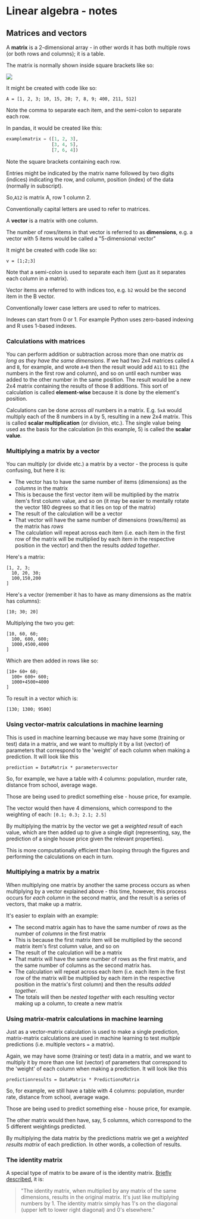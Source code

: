 # Linear algebra - notes

## Matrices and vectors

A **matrix** is a 2-dimensional array - in other words it has both multiple rows (or both rows and columns); it is a table.

The matrix is normally shown inside square brackets like so:

![](https://i.stack.imgur.com/04gqV.png)

It might be created with code like so:

`A = [1, 2, 3; 10, 15, 20; 7, 8, 9; 400, 211, 512]`

Note the comma to separate each item, and the semi-colon to separate each row.

In pandas, it would be created like this:

```py
examplematrix = ([1, 2, 3],
                 [3, 4, 5],
                 [7, 6, 4])
```

Note the square brackets containing each row.

Entries might be indicated by the matrix name followed by two digits (indices) indicating the row, and column, position (index) of the data (normally in subscript).

So,`A12` is matrix A, row 1 column 2.

Conventionally capital letters are used to refer to matrices.

A **vector** is a matrix with one column.

The number of rows/items in that vector is referred to as **dimensions**, e.g. a vector with 5 items would be called a "5-dimensional vector"

It might be created with code like so:

`v = [1;2;3] `

Note that a semi-colon is used to separate each item (just as it separates each column in a matrix).

Vector items are referred to with indices too, e.g. `b2` would be the second item in the B vector.

Conventionally lower case letters are used to refer to matrices.

Indexes can start from 0 or 1. For example Python uses zero-based indexing and R uses 1-based indexes.

### Calculations with matrices

You can perform addition or subtraction across more than one matrix *as long as they have the same dimensions*. If we had two 2x4 matrices called `A` and `B`, for example, and wrote `A+B` then the result would add `A11` to `B11` (the numbers in the first row and column), and so on until each number was added to the other number in the same position. The result would be a new 2x4 matrix containing the results of those 8 additions. This sort of calculation is called **element-wise** because it is done by the element's position.

Calculations can be done across *all* numbers in a matrix. E.g. `5xA` would multiply each of the 8 numbers in `A` by 5, resulting in a new 2x4 matrix. This is called **scalar multiplication** (or division, etc.). The single value being used as the basis for the calculation (in this example, 5) is called the **scalar value**.

### Multiplying a matrix by a vector

You can multiply (or divide etc.) a matrix by a vector - the process is quite confusing, but here it is:

* The vector has to have the same number of items (dimensions) as the *columns* in the matrix
* This is because the first vector item will be multiplied by the matrix item's first column value, and so on (it may be easier to mentally rotate the vector 180 degrees so that it lies on top of the matrix)
* The result of the calculation will be a vector
* That vector will have the same number of dimensions (rows/items) as the matrix has *rows*
* The calculation will repeat across each item (i.e. each item in the first row of the matrix will be multiplied by each item in the respective position in the vector) and then the results *added together*.

Here's a matrix:

```
[1, 2, 3;
  10, 20, 30;
  100,150,200
]
```

Here's a vector (remember it has to have as many dimensions as the matrix has columns):

`[10; 30; 20]`

Multiplying the two you get:

```
[10, 60, 60;
  100, 600, 600;
  1000,4500,4000
]
```

Which are then added in rows like so:

```
[10+ 60+ 60;
  100+ 600+ 600;
  1000+4500+4000
]
```

To result in a vector which is:

`[130; 1300; 9500]`

### Using vector-matrix calculations in machine learning

This is used in machine learning because we may have some (training or test) data in a matrix, and we want to multiply it by a list (vector) of parameters that correspond to the 'weight' of each column when making a prediction. It will look like this

`prediction = DataMatrix * parametersvector`

So, for example, we have a table with 4 columns: population, murder rate, distance from school, average wage.

Those are being used to predict something else - house price, for example.

The vector would then have 4 dimensions, which correspond to the weighting of each: `[0.1; 0.3; 2.1; 2.5]`

By multiplying the matrix by the vector we get a *weighted result* of each value, which are then added up to give a single digit (representing, say, the prediction of a single house price given the relevant properties).

This is more computationally efficient than looping through the figures and performing the calculations on each in turn.

### Multiplying a matrix by a matrix

When multiplying one matrix by another the same process occurs as when multiplying by a vector explained above - this time, however, this process occurs for *each column* in the second matrix, and the result is a series of vectors, that make up a matrix.

It's easier to explain with an example:

* The second matrix again has to have the same number of *rows* as the number of *columns* in the first matrix
* This is because the first matrix item will be multiplied by the second matrix item's first column value, and so on
* The result of the calculation will be a matrix
* That matrix will have the same number of rows as the first matrix, and the same number of columns as the second matrix has.
* The calculation will repeat across each item (i.e. each item in the first row of the matrix will be multiplied by each item in the respective position in the matrix's first column) and then the results *added together*.
* The totals will then be *nested together* with each resulting vector making up a column, to create a new matrix


### Using matrix-matrix calculations in machine learning

Just as a vector-matrix calculation is used to make a single prediction, matrix-matrix calculations are used in machine learning to test *multiple* predictions (i.e. multiple vectors = a matrix).

Again, we may have some (training or test) data in a matrix, and we want to multiply it by more than one list (vector) of parameters that correspond to the 'weight' of each column when making a prediction. It will look like this

`predictionresults = DataMatrix * PredictionsMatrix`

So, for example, we still have a table with 4 columns: population, murder rate, distance from school, average wage.

Those are being used to predict something else - house price, for example.

The other matrix would then have, say, 5 columns, which correspond to the 5 different weightings predicted.

By multiplying the data matrix by the predictions matrix we get a *weighted results matrix* of each prediction. In other words, a collection of results.

### The identity matrix

A special type of matrix to be aware of is the identity matrix. [Briefly described](https://www.coursera.org/learn/machine-learning/supplement/Xl0xT/matrix-multiplication-properties), it is:

> "The identity matrix, when multiplied by any matrix of the same dimensions, results in the original matrix. It's just like multiplying numbers by 1. The identity matrix simply has 1's on the diagonal (upper left to lower right diagonal) and 0's elsewhere."
